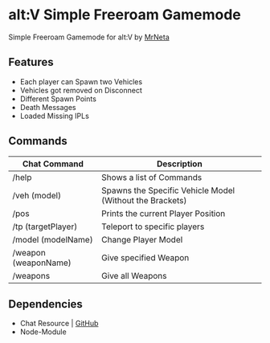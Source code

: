 # alt:V Simple Freeroam Gamemode

Simple Freeroam Gamemode for alt:V by [MrNeta](https://github.com/MrNeta)

## Features

- Each player can Spawn two Vehicles
- Vehicles got removed on Disconnect
- Different Spawn Points
- Death Messages
- Loaded Missing IPLs

## Commands

| Chat Command         | Description                                              |
| -------------------- | -------------------------------------------------------- |
| /help                | Shows a list of Commands                                 |
| /veh (model)         | Spawns the Specific Vehicle Model (Without the Brackets) |
| /pos                 | Prints the current Player Position                       |
| /tp (targetPlayer)   | Teleport to specific players                             |
| /model (modelName)   | Change Player Model                                      |
| /weapon (weaponName) | Give specified Weapon                                    |
| /weapons             | Give all Weapons                                         |

## Dependencies

- Chat Resource | [GitHub](https://github.com/altmp/chat)
- Node-Module